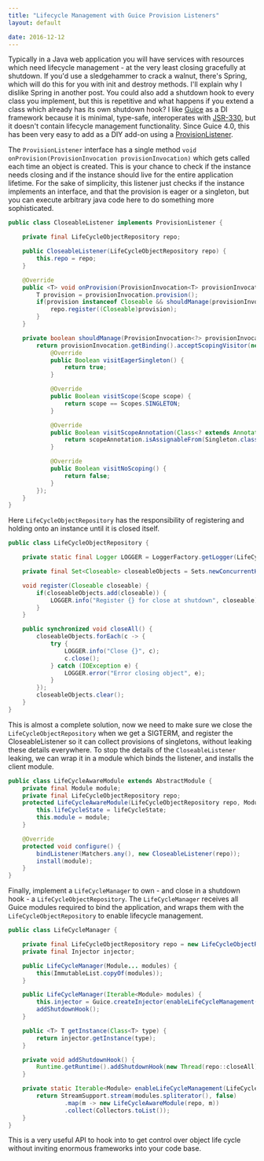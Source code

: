 ```yaml
---
title: "Lifecycle Management with Guice Provision Listeners"
layout: default

date: 2016-12-12
---
```


Typically in a Java web application you will have services with resources which need lifecycle management - at the very least closing gracefully at shutdown. If you'd use a sledgehammer to crack a walnut, there's Spring, which will do this for you with init and destroy methods. I'll explain why I dislike Spring in another post. You could also add a shutdown hook to every class you implement, but this is repetitive and what happens if you extend a class which already has its own shutdown hook? I like [Guice](https://github.com/google/guice) as a DI framework because it is minimal, type-safe, interoperates with [JSR-330](https://matthiaswessendorf.wordpress.com/2010/01/19/dependency-injection-the-jsr-330-way/), but it doesn't contain lifecycle management functionality. Since Guice 4.0, this has been very easy to add as a DIY add-on using a [ProvisionListener](https://google.github.io/guice/api-docs/latest/javadoc/index.html?com/google/inject/spi/ProvisionListener.html).

The `ProvisionListener` interface has a single method `void onProvision(ProvisionInvocation provisionInvocation)` which gets called each time an object is created. This is your chance to check if the instance needs closing and if the instance should live for the entire application lifetime. For the sake of simplicity, this listener just checks if the instance implements an interface, and that the provision is eager or a singleton, but you can execute arbitrary java code here to do something more sophisticated.

```java
public class CloseableListener implements ProvisionListener {

    private final LifeCycleObjectRepository repo;

    public CloseableListener(LifeCycleObjectRepository repo) {
        this.repo = repo;
    }

    @Override
    public <T> void onProvision(ProvisionInvocation<T> provisionInvocation) {
        T provision = provisionInvocation.provision();
        if(provision instanceof Closeable && shouldManage(provisionInvocation)) {
            repo.register((Closeable)provision);
        }
    }

    private boolean shouldManage(ProvisionInvocation<?> provisionInvocation) {
        return provisionInvocation.getBinding().acceptScopingVisitor(new BindingScopingVisitor<Boolean>() {
            @Override
            public Boolean visitEagerSingleton() {
                return true;
            }

            @Override
            public Boolean visitScope(Scope scope) {
                return scope == Scopes.SINGLETON;
            }

            @Override
            public Boolean visitScopeAnnotation(Class<? extends Annotation> scopeAnnotation) {
                return scopeAnnotation.isAssignableFrom(Singleton.class);
            }

            @Override
            public Boolean visitNoScoping() {
                return false;
            }
        });
    }
}
```

Here `LifeCycleObjectRepository` has the responsibility of registering and holding onto an instance until it is closed itself.

```java
public class LifeCycleObjectRepository {

    private static final Logger LOGGER = LoggerFactory.getLogger(LifeCycleObjectRepository.class);

    private final Set<Closeable> closeableObjects = Sets.newConcurrentHashSet();

    void register(Closeable closeable) {
        if(closeableObjects.add(closeable)) {
            LOGGER.info("Register {} for close at shutdown", closeable);
        }
    }

    public synchronized void closeAll() {
        closeableObjects.forEach(c -> {
            try {
                LOGGER.info("Close {}", c);
                c.close();
            } catch (IOException e) {
                LOGGER.error("Error closing object", e);
            }
        });
        closeableObjects.clear();
    }
}
```

This is almost a complete solution, now we need to make sure we close the `LifeCycleObjectRepository` when we get a SIGTERM, and register the CloseableListener so it can collect provisions of singletons, without leaking these details everywhere. To stop the details of the `CloseableListener` leaking, we can wrap it in a module which binds the listener, and installs the client module.

```java
public class LifeCycleAwareModule extends AbstractModule {
    private final Module module;
    private final LifeCycleObjectRepository repo;
    protected LifeCycleAwareModule(LifeCycleObjectRepository repo, Module module) {
        this.lifeCycleState = lifeCycleState;
        this.module = module;
    }

    @Override
    protected void configure() {
        bindListener(Matchers.any(), new CloseableListener(repo));
        install(module);
    }
}
```

Finally, implement a `LifeCycleManager` to own - and close in a shutdown hook - a `LifeCycleObjectRepository`. The `LifeCycleManager` receives all Guice modules required to bind the application, and wraps them with the `LifeCycleObjectRepository` to enable lifecycle management.

```java
public class LifeCycleManager {

    private final LifeCycleObjectRepository repo = new LifeCycleObjectRepository();
    private final Injector injector;

    public LifeCycleManager(Module... modules) {
        this(ImmutableList.copyOf(modules));
    }

    public LifeCycleManager(Iterable<Module> modules) {
        this.injector = Guice.createInjector(enableLifeCycleManagement(repo, modules));
        addShutdownHook();
    }

    public <T> T getInstance(Class<T> type) {
        return injector.getInstance(type);
    }

    private void addShutdownHook() {
        Runtime.getRuntime().addShutdownHook(new Thread(repo::closeAll));
    }

    private static Iterable<Module> enableLifeCycleManagement(LifeCycleObjectRepository repo, Iterable<Module> modules) {
        return StreamSupport.stream(modules.spliterator(), false)
                .map(m -> new LifeCycleAwareModule(repo, m))
                .collect(Collectors.toList());
    }
}
```

This is a very useful API to hook into to get control over object life cycle without inviting enormous frameworks into your code base.
